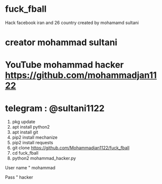 # fuck_fball
Hack facebook iran and 26 country  created by mohamamd sultani
# creator  mohammad sultani
# YouTube mohammad hacker  https://github.com/mohammadjan1122
# telegram : @sultani1122
1.  pkg update
2.  apt install python2 
3.  apt install git 
4.  pip2 install mechanize 
5.  pip2 install requests 
6.  git clone https://github.com/Mohammadjan1122/fuck_fball 
7.  cd fuck_fball 
8.  python2 mohammad_hacker.py


User name "   mohammad

Pass  "     hacker
